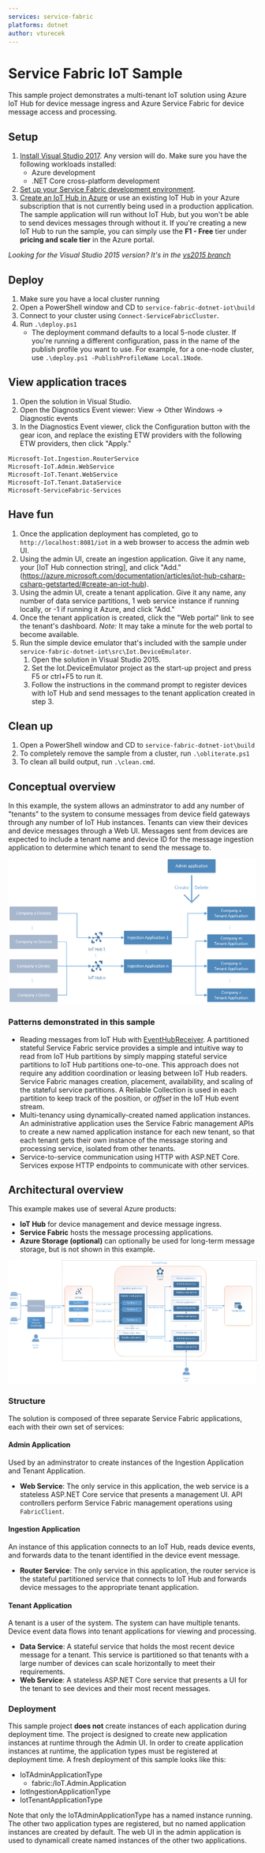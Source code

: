```yaml
---
services: service-fabric
platforms: dotnet
author: vturecek
---
```


# Service Fabric IoT Sample #

This sample project demonstrates a multi-tenant IoT solution using Azure IoT Hub for device message ingress and Azure Service Fabric for device message access and processing. 

## Setup

 1. [Install Visual Studio 2017](https://www.visualstudio.com/). Any version will do. Make sure you have the following workloads installed:
    - Azure development
    - .NET Core cross-platform development
 2. [Set up your Service Fabric development environment](https://azure.microsoft.com/documentation/articles/service-fabric-get-started/).
 3. [Create an IoT Hub in Azure](https://azure.microsoft.com/documentation/articles/iot-hub-csharp-csharp-getstarted/#create-an-iot-hub) or use an existing IoT Hub in your Azure subscription that is not currently being used in a production application. The sample application will run without IoT Hub, but you won't be able to send devices messages through without it. If you're creating a new IoT Hub to run the sample, you can simply use the **F1 - Free** tier under **pricing and scale tier** in the Azure portal.

*Looking for the Visual Studio 2015 version? It's in the [vs2015 branch](https://github.com/Azure-Samples/service-fabric-dotnet-iot/tree/vs2015)*

## Deploy

 1. Make sure you have a local cluster running
 2. Open a PowerShell window and CD to `service-fabric-dotnet-iot\build`
 3. Connect to your cluster using `Connect-ServiceFabricCluster`.
 4. Run `.\deploy.ps1`
    - The deployment command defaults to a local 5-node cluster. If you're running a different configuration, pass in the name of the publish profile you want to use. For example, for a one-node cluster, use `.\deploy.ps1 -PublishProfileName Local.1Node`.

## View application traces
 1. Open the solution in Visual Studio.
 2. Open the Diagnostics Event viewer: View -> Other Windows -> Diagnostic events
 3. In the Diagnostics Event viewer, click the Configuration button with the gear icon, and replace the existing ETW providers with the following ETW providers, then click "Apply."

   ```
   Microsoft-Iot.Ingestion.RouterService
   Microsoft-IoT.Admin.WebService
   Microsoft-IoT.Tenant.WebService
   Microsoft-IoT.Tenant.DataService
   Microsoft-ServiceFabric-Services
   ```

## Have fun
 1. Once the application deployment has completed, go to `http://localhost:8081/iot` in a web browser to access the admin web UI.
 2. Using the admin UI, create an ingestion application. Give it any name, your [IoT Hub connection string], and click "Add."(https://azure.microsoft.com/documentation/articles/iot-hub-csharp-csharp-getstarted/#create-an-iot-hub).
 3. Using the admin UI, create a tenant application. Give it any name, any number of data service partitions, 1 web service instance if running locally, or -1 if running it Azure, and click "Add."
 4. Once the tenant application is created, click the "Web portal" link to see the tenant's dashboard. *Note:* It may take a minute for the web portal to become available.
 5. Run the simple device emulator that's included with the sample under `service-fabric-dotnet-iot\src\Iot.DeviceEmulator`.
    1. Open the solution in Visual Studio 2015.
    2. Set the Iot.DeviceEmulator project as the start-up project and press F5 or ctrl+F5 to run it.
    3. Follow the instructions in the command prompt to register devices with IoT Hub and send messages to the tenant application created in step 3.

## Clean up
 1. Open a PowerShell window and CD to `service-fabric-dotnet-iot\build`
 2. To completely remove the sample from a cluster, run `.\obliterate.ps1`
 3. To clean all build output, run `.\clean.cmd`.

## Conceptual overview

In this example, the system allows an adminstrator to add any number of "tenants" to the system to consume messages from device field gateways through any number of IoT Hub instances. Tenants can view their devices and device messages through a Web UI. Messages sent from devices are expected to include a tenant name and device ID for the message ingestion application to determine which tenant to send the message to.

![Conceptual][1]

### Patterns demonstrated in this sample

 - Reading messages from IoT Hub with [EventHubReceiver](https://msdn.microsoft.com/library/microsoft.servicebus.messaging.eventhubreceiver.aspx). A partitioned stateful Service Fabric service provides a simple and intuitive way to read from IoT Hub partitions by simply mapping stateful service partitions to IoT Hub partitions one-to-one. This approach does not require any addition coordination or leasing between IoT Hub readers. Service Fabric manages creation, placement, availability, and scaling of the stateful service partitions. A Reliable Collection is used in each partition to keep track of the position, or *offset* in the IoT Hub event stream.
 - Multi-tenancy using dynamically-created named application instances. An administrative application uses the Service Fabric management APIs to create a new named application instance for each new tenant, so that each tenant gets their own instance of the message storing and processing service, isolated from other tenants.
 - Service-to-service communication using HTTP with ASP.NET Core. Services expose HTTP endpoints to communicate with other services.

## Architectural overview

This example makes use of several Azure products:
 - **IoT Hub** for device management and device message ingress.
 - **Service Fabric** hosts the message processing applications. 
 - **Azure Storage (optional)** can optionally be used for long-term message storage, but is not shown in this example.

![Overview][2]

### Structure

The solution is composed of three separate Service Fabric applications, each with their own set of services:

#### Admin Application
Used by an adminstrator to create instances of the Ingestion Application and Tenant Application.
 - **Web Service**: The only service in this application, the web service is a stateless ASP.NET Core service that presents a management UI. API controllers perform Service Fabric management operations using `FabricClient`. 

#### Ingestion Application
An instance of this application connects to an IoT Hub, reads device events, and forwards data to the tenant identified in the device event message.
 - **Router Service**: The only service in this application, the router service is the stateful partitioned service that connects to IoT Hub and forwards device messages to the appropriate tenant application.

 #### Tenant Application
A tenant is a user of the system. The system can have multiple tenants. Device event data flows into tenant applications for viewing and processing.
 - **Data Service**: A stateful service that holds the most recent device message for a tenant. This service is partitioned so that tenants with a large number of devices can scale horizontally to meet their requirements. 
 - **Web Service**: A stateless ASP.NET Core service that presents a UI for the tenant to see devices and their most recent messages. 

### Deployment

This sample project **does not** create instances of each application during deployment time. The project is designed to create new application instances at runtime through the Admin UI. In order to create application instances at runtime, the application types must be registered at deployment time. A fresh deployment of this sample looks like this:

 - IoTAdminApplicationType
   - fabric:/IoT.Admin.Application
 - IotIngestionApplicationType
 - IotTenantApplicationType

 Note that only the IoTAdminApplicationType has a named instance running. The other two application types are registered, but no named application instances are created by default. The web UI in the admin application is used to dynamicall create named instances of the other two applications.
 

<!--Image references-->
[1]: ./docs/conceptual.png
[2]: ./docs/overview.png